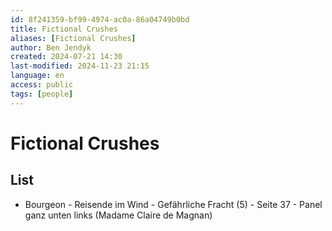 ```yaml
---
id: 8f241359-bf99-4974-ac0a-86a04749b0bd
title: Fictional Crushes
aliases: [Fictional Crushes]
author: Ben Jendyk
created: 2024-07-21 14:30
last-modified: 2024-11-23 21:15
language: en
access: public
tags: [people]
---
```


# Fictional Crushes

## List

- Bourgeon - Reisende im Wind - Gefährliche Fracht (5) - Seite 37 - Panel ganz unten links (Madame Claire de Magnan)

